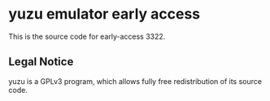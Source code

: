 yuzu emulator early access
=============

This is the source code for early-access 3322.

## Legal Notice

yuzu is a GPLv3 program, which allows fully free redistribution of its source code.